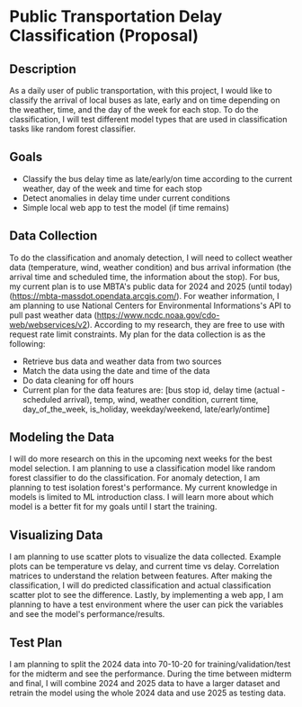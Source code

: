 # Public Transportation Delay Classification (Proposal)
## Description
As a daily user of public transportation, with this project, I would like to classify the arrival of local buses as late, early and on time depending on the  weather, time, and the day of the week for each stop. To do the classification, I will test different model types that are used in classification tasks like random forest classifier.

## Goals
- Classify the bus delay time as late/early/on time according to the current weather, day of the week and time for each stop
- Detect anomalies in delay time under current conditions
- Simple local web app to test the model (if time remains)


## Data Collection
To do the classification and anomaly detection, I will need to collect weather data (temperature, wind, weather condition) and bus arrival information (the arrival time and scheduled time, the information about the stop). For bus, my current plan is to use MBTA's public data for 2024 and 2025 (until today) (https://mbta-massdot.opendata.arcgis.com/). For weather information, I am planning to use National Centers for Environmental Informations's API to pull past weather data (https://www.ncdc.noaa.gov/cdo-web/webservices/v2). According to my research, they are free to use with request rate limit constraints. My plan for the data collection is as the following:
- Retrieve bus data and weather data from two sources
- Match the data using the date and time of the data
- Do data cleaning for off hours
- Current plan for the data features are: [bus stop id, delay time (actual - scheduled arrival), temp, wind, weather condition, current time, day_of_the_week, is_holiday, weekday/weekend, late/early/ontime]


## Modeling the Data
I will do more research on this in the upcoming next weeks for the best model selection. I am planning to use a classification model like random forest classifier to do the classification. For anomaly detection, I am planning to test isolation forest's performance. My current knowledge in models is limited to ML introduction class. I will learn more about which model is a better fit for my goals until I start the training.


## Visualizing Data
I am planning to use scatter plots to visualize the data collected. Example plots can be temperature vs delay, and current time vs delay. Correlation matrices to understand the relation between features. After making the classification, I will do predicted classification and actual classification scatter plot to see the difference. Lastly, by implementing a web app, I am planning to have a test environment where the user can pick the variables and see the model's performance/results.

## Test Plan
I am planning to split the 2024 data into 70-10-20 for training/validation/test for the midterm and see the performance. During the time between midterm and final, I will combine 2024 and 2025 data to have a larger dataset and retrain the model using the whole 2024 data and use 2025 as testing data.
